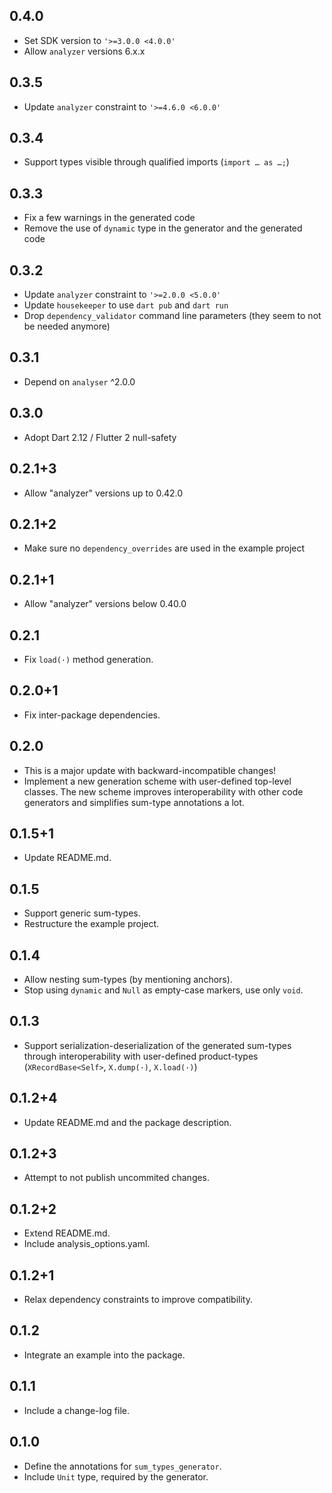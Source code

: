 ## 0.4.0

- Set SDK version to `'>=3.0.0 <4.0.0'`
- Allow `analyzer` versions 6.x.x

## 0.3.5

- Update `analyzer` constraint to `'>=4.6.0 <6.0.0'`

## 0.3.4

- Support types visible through qualified imports (`import … as …;`)

## 0.3.3

- Fix a few warnings in the generated code
- Remove the use of `dynamic` type in the generator and the generated code

## 0.3.2

- Update `analyzer` constraint to `'>=2.0.0 <5.0.0'`
- Update `housekeeper` to use `dart pub` and `dart run`
- Drop `dependency_validator` command line parameters (they seem to not be needed anymore)

## 0.3.1

- Depend on `analyser` ^2.0.0

## 0.3.0

- Adopt Dart 2.12 / Flutter 2 null-safety

## 0.2.1+3

- Allow "analyzer" versions up to 0.42.0

## 0.2.1+2

- Make sure no `dependency_overrides` are used in the example project

## 0.2.1+1

- Allow "analyzer" versions below 0.40.0

## 0.2.1

- Fix `load(·)` method generation.

## 0.2.0+1

- Fix inter-package dependencies.

## 0.2.0

- This is a major update with backward-incompatible changes!
- Implement a new generation scheme with user-defined top-level classes. The new scheme improves interoperability with other code generators and simplifies sum-type annotations a lot.

## 0.1.5+1

- Update README.md.

## 0.1.5

- Support generic sum-types.
- Restructure the example project.

## 0.1.4

- Allow nesting sum-types (by mentioning anchors).
- Stop using `dynamic` and `Null` as empty-case markers, use only `void`.

## 0.1.3

- Support serialization-deserialization of the generated sum-types through interoperability with user-defined product-types (`XRecordBase<Self>`, `X.dump(·)`, `X.load(·)`)

## 0.1.2+4

- Update README.md and the package description.

## 0.1.2+3

- Attempt to not publish uncommited changes.

## 0.1.2+2

- Extend README.md.
- Include analysis_options.yaml.

## 0.1.2+1

- Relax dependency constraints to improve compatibility.

## 0.1.2

- Integrate an example into the package.

## 0.1.1

- Include a change-log file.

## 0.1.0

- Define the annotations for `sum_types_generator`.
- Include `Unit` type, required by the generator.
